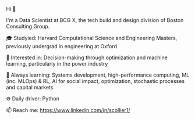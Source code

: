 Hi 👋

I'm a Data Scientist at BCG X, the tech build and design division of Boston Consulting Group.

🎓 Studyied: Harvard Computational Science and Engineering Masters, previously undergrad in engineering at Oxford<br />

👀 Interested in: Decision-making through optimization and machine learning, particularly in the power industry<br />

🌱 Always learning: Systems development, high-performance computing, ML (inc. MLOps) & RL, AI for social impact, optimization, stochastic processes and capital markets<br />

⚙️ Daily driver: Python<br />

📫 Reach me: https://www.linkedin.com/in/scollier1/<br />

<!---
colliers95/collier\95 is a ✨ special ✨ repository because its `README.md` (this file) appears on your GitHub profile.
You can click the Preview link to take a look at your changes.
--->
